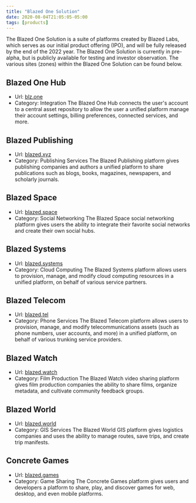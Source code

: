 ```yaml
---
title: "Blazed One Solution"
date: 2020-08-04T21:05:05-05:00
tags: [products]
---
```


The Blazed One Solution is a suite of platforms created by Blazed Labs, which serves as our initial product offering (IPO), and will be fully released by the end of the 2022 year. The Blazed One Solution is currently in pre-alpha, but is publicly available for testing and investor observation. The various sites (zones) within the Blazed One Solution can be found below.

## Blazed One Hub
* Url: [blz.one](https://blz.one/)
* Category: Integration
The Blazed One Hub connects the user's account to a central asset repository to allow the user a unified platform manage their account settings, billing preferences, connected services, and more.

## Blazed Publishing
* Url: [blazed.xyz](https://blazed.xyz/)
* Category: Publishing Services
The Blazed Publishing platform gives publishing companies and authors a unified platform to share publications such as blogs, books, magazines, newspapers, and scholarly journals.

## Blazed Space
* Url: [blazed.space](https://blazed.space/)
* Category: Social Networking
The Blazed Space social networking platform gives users the ability to integrate their favorite social networks and create their own social hubs.

## Blazed Systems
* Url: [blazed.systems](https://blazed.systems/)
* Category: Cloud Computing
The Blazed Systems platform allows users to provision, manage, and modify cloud computing resources in a unified platform, on behalf of various service partners.

## Blazed Telecom
* Url: [blazed.tel](https://blazed.tel/)
* Category: Phone Services
The Blazed Telecom platform allows users to provision, manage, and modify telecommunications assets (such as phone numbers, user accounts, and more) in a unified platform, on behalf of various trunking service providers.

## Blazed Watch
* Url: [blazed.watch](https://blazed.watch/)
* Category: Film Production
The Blazed Watch video sharing platform gives film production companies the ability to share films, organize metadata, and cultivate community feedback groups.

## Blazed World
* Url: [blazed.world](https://blazed.world/)
* Category: GIS Services
The Blazed World GIS platform gives logistics companies and uses the ability to manage routes, save trips, and create trip manifests.

## Concrete Games
* Url: [blazed.games](https://blazed.games/)
* Category: Game Sharing
The Concrete Games platform gives users and developers a platform to share, play, and discover games for web, desktop, and even mobile platforms.

